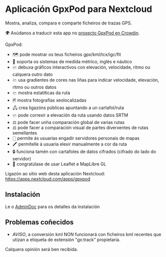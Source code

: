 # Aplicación GpxPod para Nextcloud

Mostra, analiza, compara e comparte ficheiros de trazas GPS.

🌍 Axúdanos a traducir esta app no [proxecto GpxPod en Crowdin](https://crowdin.com/project/gpxpod).

GpxPod:

* 🗺 pode mostrar os teus ficheiros gpx/kml/tcx/igc/fit
* 📏 soporta os sistemas de medida métrico, inglés e náutico
* 🗠 debuxa gráficos interactivos con elevación, velocidade, ritmo ou calquera outro dato
* 🗠 usa gradientes de cores nas liñas para indicar velocidade, elevación, ritmo ou outros datos
* 🗠 mostra estatíticas da ruta
* 🖻 mostra fotografías xeolocalizadas
* 🖧 crea ligazóns públicas apuntando a un cartafol/ruta
* 🗠 pode correxir a elevación da ruta usando datos SRTM
* ⚖ pode facer unha comparación global de varias rutas
* ⚖ pode facer a comparación visual de partes diverxentes de rutas semellantes
* 🀆 permite ás usuarias engadir servidores personais de mapas
* 🖍 permítelle á usuaria elexir manualmente a cor da ruta
* 🔒 funciona tamén con cartafoles de datos cifrados (cifrado do lado do servidor)
* 🍂 congratúlase de usar Leaflet e MapLibre GL

Ligazón ao sitio web desta aplicación Nextcloud: https://apps.nextcloud.com/apps/gpxpod

## Instalación

Le o [AdminDoc](https://gitlab.com/eneiluj/gpxpod-oc/wikis/admindoc) para os detalles da instalación

## Problemas coñecidos

* *AVISO*, a conversión kml NON funcionará con ficheiros kml recentes que utizan a etiqueta de extensión "gx:track" propietaria.

Calquera opinión será ben recibida.
